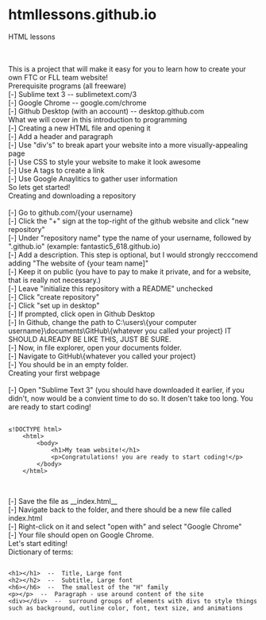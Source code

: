 # htmllessons.github.io
HTML lessons


<br>
<br>
This is a project that will make it easy for you to learn how to create your own FTC or FLL team website!
<br>
Prerequisite programs (all freeware)
<br>[-] Sublime text 3  --  sublimetext.com/3
<br>[-] Google Chrome  --  google.com/chrome
<br>[-] Github Desktop (with an account)  --  desktop.github.com
<br>
What we will cover in this introduction to programming
<br>[-] Creating a new HTML file and opening it
<br>[-] Add a header and paragraph
<br>[-] Use "div's" to break apart your website into a more visually-appealing page
<br>[-] Use CSS to style your website to make it look awesome
<br>[-] Use A tags to create a link
<br>[-] Use Google Anaylitics to gather user information
<br>
So lets get started!
<br>
Creating and downloading a repository 
<br>
<br>[-] Go to github.com/{your username}
<br>[-] Click the "+" sign at the top-right of the github website and click "new repository"
<br>[-] Under "repository name" type the name of your username, followed by ".github.io" (example: fantastic5_618.github.io)
<br>[-] Add a description. This step is optional, but I would strongly recccomend adding "The website of {your team name]"
<br>[-] Keep it on public (you have to pay to make it private, and for a website, that is really not necessary.) 
<br>[-] Leave "initialize this repository with a README" unchecked
<br>[-] Click "create repository"
<br>[-] Click "set up in desktop"
<br>[-] If prompted, click open in Github Desktop
<br>[-] In Github, change the path to C:\users\{your computer username}\documents\GitHub\{whatever you called your project} IT SHOULD ALREADY BE LIKE THIS, JUST BE SURE.
<br>[-] Now, in file explorer, open your documents folder.
<br>[-] Navigate to GitHub\{whatever you called your project}
<br>[-] You should be in an empty folder.
<br>
Creating your first webpage
<br>
<br>[-] Open "Sublime Text 3" (you should have downloaded it earlier, if you didn't, now would be a convient time to do so. It dosen't take too long. You are ready to start coding!<br>
<pre>
	<code>
&le;!DOCTYPE html&gt;
	&lt;html&gt;
		&lt;body&gt;
			&lt;h1&gt;My team website!&lt;/h1&gt;
			&lt;p&gt;Congratulations! you are ready to start coding!&lt;/p&gt;
		&lt;/body&gt;
	&lt;/html&gt;
	</code>
</pre>
<br>[-] Save the file as __index.html__
<br>[-] Navigate back to the folder, and there should be a new file called index.html
<br>[-] Right-click on it and select "open with" and select "Google Chrome"
<br>[-] Your file should open on Google Chrome.
<br>
Let's start editing!
<br>
Dictionary of terms:<br>
<pre><code>
&lt;h1&gt;&lt;/h1&gt;  --  Title, Large font
&lt;h2&gt;&lt;/h2&gt;  --  Subtitle, Large font
&lt;h6&gt;&lt;/h6&gt;  --  The smallest of the "H" family
&lt;p&gt;&lt;/p&gt;  --  Paragraph - use around content of the site
&lt;div&gt;&lt;/div&gt;  --  surround groups of elements with divs to style things such as background, outline color, font, text size, and animations
</code></pre>
